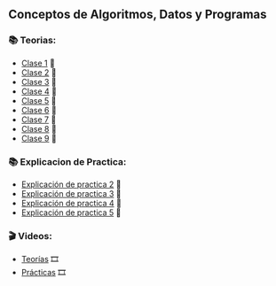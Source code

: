 ## Conceptos de Algoritmos, Datos y Programas

### :books: Teorias:
* [Clase 1](https://github.com/Caarito/Materia-IS1/blob/main/Teorias/Clase-1-Introduccion-Elicitacion.pdf) :open_book:
* [Clase 2](https://github.com/Caarito/Materia-IS1/blob/main/Teorias/Clase-2-Requerimientos-Proceso-HU.pdf) :open_book:
* [Clase 3](https://github.com/Caarito/Materia-IS1/blob/main/Teorias/Clase-3-Requerimientos-II-CU.pdf) :open_book:
* [Clase 4](https://github.com/Caarito/Materia-IS1/blob/main/Teorias/Clase-4-DTE.pdf) :open_book:
* [Clase 5](https://github.com/Caarito/Materia-IS1/blob/main/Teorias/Clase-5-RP-TD.pdf) :open_book:
* [Clase 6](https://github.com/Caarito/Materia-IS1/blob/main/Teorias/Clase-6-TD.pdf) :open_book:
* [Clase 7](https://github.com/Caarito/Materia-IS1/blob/main/Teorias/Clase-7-Analisis-estructurado-Modelos-de-proceso.pdf) :open_book:
* [Clase 8](https://github.com/Caarito/Materia-IS1/blob/main/Teorias/Clase-8-Metodologias-Agiles.pdf) :open_book:
* [Clase 9](https://github.com/Caarito/Materia-IS1/blob/main/Teorias/Clase-9-Calidad.pdf) :open_book:

### :books: Explicacion de Practica:
* [Explicación de practica 2]() :open_book:
* [Explicación de practica 3]() :open_book:
* [Explicación de practica 4]() :open_book:
* [Explicación de practica 5]() :open_book:



### :clapper: Videos:
* [Teorías](https://www.youtube.com/playlist?list=PL3a_0yafSm3iVPjuXxkmPldedzhCsnr29) :film_strip:
* [Prácticas]() :film_strip:
